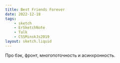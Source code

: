 ```yaml
---
title: Best Friends Forever
date: 2022-12-18
tags:
    - sketch
    - ErSketchNote
    - Talk
    - CSSMinskJs2019
layout: sketch.liquid
---
```


Про бэк, фронт, многопоточность и асинхронность.
